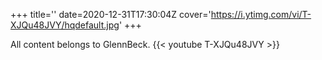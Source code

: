 +++
title=''
date=2020-12-31T17:30:04Z
cover='https://i.ytimg.com/vi/T-XJQu48JVY/hqdefault.jpg'
+++

All content belongs to GlennBeck.
{{< youtube T-XJQu48JVY >}}
